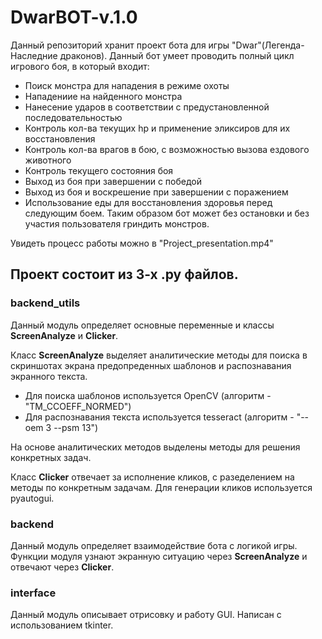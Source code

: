 # DwarBOT-v.1.0
Данный репозиторий хранит проект бота для игры "Dwar"(Легенда-Наследние драконов).
Данный бот умеет проводить полный цикл игрового боя, в который входит:
- Поиск монстра для нападения в режиме охоты
- Нападениие на найденного монстра
- Нанесение ударов в соответствии с предустановленной последовательностью
- Контроль кол-ва текущих hp и применение эликсиров для их восстановления
- Контроль кол-ва врагов в бою, с возможностью вызова ездового животного
- Контроль текущего состояния боя
- Выход из боя при завершении с победой
- Выход из боя и воскрешение при завершении с поражением
- Использование еды для восстановления здоровья перед следующим боем.
Таким образом бот может без остановки и без участия пользователя гриндить монстров. 

Увидеть процесс работы можно в "Project_presentation.mp4"

## Проект состоит из 3-х .py файлов.

### backend_utils
Данный модуль определяет основные переменные и классы **ScreenAnalyze** и **Clicker**. 

Класс **ScreenAnalyze** выделяет аналитические методы для поиска в скриншотах экрана предопреденных шаблонов и распознавания экранного текста.  
- Для поиска шаблонов используется OpenCV (алгоритм - "TM_CCOEFF_NORMED")
- Для распознавания текста используется tesseract (алгоритм - "--oem 3 --psm 13")

На основе аналитических методов выделены методы для решения конкретных задач.

Класс **Clicker** отвечает за исполнение кликов, с разеделением на методы по конкретным задачам.
Для генерации кликов используется pyautogui.

### backend
Данный модуль определяет взаимодействие бота с логикой игры. Функции модуля узнают экранную ситуацию через **ScreenAnalyze** и отвечают через **Clicker**.

### interface
Данный модуль описывает отрисовку и работу GUI. Написан с использованием tkinter.
